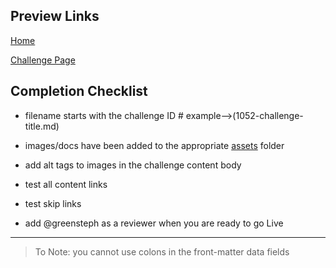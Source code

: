 
## Preview Links
[Home](addPreviewBranchLinkHere)

[Challenge Page](addLinktoChallengeHere)


## Completion Checklist

- filename starts with the challenge ID #  example-->(1052-challenge-title.md)

- images/docs have been added to the appropriate [assets](https://github.com/GSA/challenges-and-prizes/tree/master/assets) folder

- add alt tags to images in the challenge content body

- test all content links

- test skip links

- add @greensteph as a reviewer when you are ready to go Live

----

>To Note: you cannot use colons in the front-matter data fields
